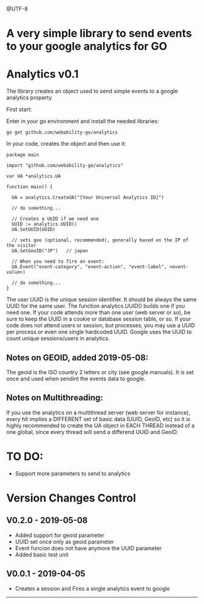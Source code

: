 @UTF-8

# A very simple library to send events to your google analytics for GO

Analytics v0.1
=============================

The library creates an object used to send simple events to a google analytics property

First start:

Enter in your go environment and install the needed libraries:

```
go get github.com/webability-go/analytics
```

In your code, creates the object and then use it:

```
package main

import "github.com/webability-go/analytics"

var UA *analytics.UA

function main() {
  
  UA = analytics.CreateUA("[Your Universal Analytics ID]")
  
  // do something...

  // Creates a UUID if we need one
  UUID := analytics.UUID()
  UA.SetUUID(UUID)
  
  // sets geo (optional, recommended), generally based on the IP of the visitor
  UA.SetGeoID("JP")   // japan
  
  // When you need to fire an event:
  UA.Event("event-category", "event-action", "event-label", <event-value>)
  
  // do something... 
}
```

The user UUID is the unique session identifier. It should be always the same UUID for the same user. The function analytics.UUID() builds one if you need one.
If your code attends more than one user (web server or so), be sure to keep the UUID in a cookie or database session table, or so.
If your code does not attend users or session, but processes, you may use a UUID per process or even one single hardcoded UUID. 
Google uses the UUID to count unique sessions/users in analytics.

Notes on GEOID, added 2019-05-08:
-----------------------
The geoid is the ISO country 2 letters or city (see google manuals). It is set once and used when sendint the events data to google.

Notes on Multithreading:
-----------------------
If you use the analytics on a multithread server (web server for instance), every hit implies a DIFFERENT set of basic data (UUID, GeoID, etc)
so it is highly recommended to create the UA object in EACH THREAD instead of a one global, since every thread will send a differend UUID and GeoID.




TO DO:
======
- Support more parameters to send to analytics


Version Changes Control
=======================

V0.2.0 - 2019-05-08
-----------------------
- Added support for geoid parameter
- UUID set once only as geoid parameter
- Event funcion does not have anymore the UUID parameter
- Added basic test unit

V0.0.1 - 2019-04-05
-----------------------
- Creates a session and Fires a single analytics event to google

---
